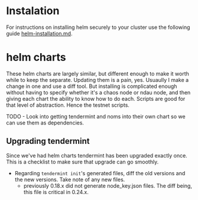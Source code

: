 # Instalation

For instructions on installing helm securely to your cluster use the following guide [helm-installation.md](./helm-installation.md).

# helm charts

These helm charts are largely similar, but different enough to make it worth while to keep the separate. Updating them is a pain, yes. Usuaully I make a change in one and use a diff tool. But installing is complicated enough without having to specify whether it's a chaos node or ndau node, and then giving each chart the ability to know how to do each. Scripts are good for that level of abstraction. Hence the testnet scripts.

TODO - Look into getting tendermint and noms into their own chart so we can use them as dependencies.

## Upgrading tendermint

Since we've had helm charts tendermint has been upgraded exactly once. This is a checklist to make sure that upgrade can go smoothly.

* Regarding `tendermint init`'s generated files, diff the old versions and the new versions. Take note of any new files.
  - previously 0.18.x did not generate node_key.json files. The diff being, this file is critical in 0.24.x.
